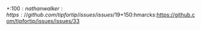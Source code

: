 +:$100:nathanwalker:https://github.com/tipfortip/issues/issues/19
+$150:hmarcks:https://github.com/tipfortip/issues/issues/33
